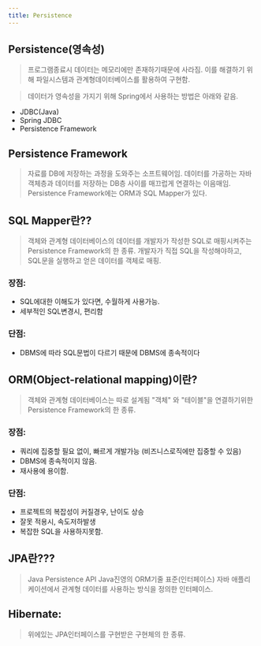 ```yaml
---
title: Persistence 
---
```

## Persistence(영속성)
> 프로그램종료시 데이터는 메모리에만 존재하기때문에 사라짐.
> 이를 해결하기 위해 파일시스템과 관계형데이터베이스를 활용하여 구현함.

> 데이터가 영속성을 가지기 위해 Spring에서 사용하는 방법은 아래와 같음.

- JDBC(Java)
- Spring JDBC
- Persistence Framework

## Persistence Framework
> 자료를 DB에 저장하는 과정을 도와주는 소프트웨어임.
> 데이터를 가공하는 자바 객체층과 데이터를 저장하는 DB층 사이를 매끄럽게 연결하는 이음매임.
> Persistence Framework에는 ORM과 SQL Mapper가 있다. 

## SQL Mapper란??
> 객체와 관계형 데이터베이스의 데이터를 개발자가 작성한 SQL로 매핑시켜주는 Persistence Framework의 한 종류.
> 개발자가 직접 SQL을 작성해야하고, SQL문을 실행하고 얻은 데이터를 객체로 매핑.

### 장점:
- SQL에대한 이해도가 있다면, 수월하게 사용가능.
- 세부적인 SQL변경시, 편리함

### 단점: 
- DBMS에 따라 SQL문법이 다르기 때문에 DBMS에 종속적이다 


## ORM(Object-relational mapping)이란?
> 객체와 관계형 데이터베이스는 따로 설계됨
> "객체" 와 "테이블"을 연결하기위한 Persistence Framework의 한 종류.

### 장점: 
- 쿼리에 집중할 필요 없이, 빠르게 개발가능 (비즈니스로직에만 집중할 수 있음)
- DBMS에 종속적이지 않음.
- 재사용에 용이함.

### 단점:
- 프로젝트의 복잡성이 커질경우, 난이도 상승
- 잘못 적용시, 속도저하발생
- 복잡한 SQL을 사용하지못함.

## JPA란???
> Java Persistence API
> Java진영의 ORM기줄 표준(인터페이스)
> 자바 애플리케이션에서 관계형 데이터를 사용하는 방식을 정의한 인터페이스.

## Hibernate:
> 위에있는 JPA인터페이스를 구현받은 구현체의 한 종류.


